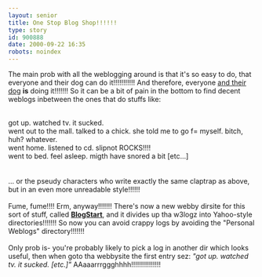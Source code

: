 ```yaml
---
layout: senior
title: One Stop Blog Shop!!!!!!
type: story
id: 900888
date: 2000-09-22 16:35
robots: noindex
---
```

The main prob with all the weblogging around is that it's so easy to do, that everyone and their dog can do it!!!!!!!!!!! And therefore, everyone <a href="http://www.newfer.org/">and their dog</a> <b>is</b> doing it!!!!!!! So it can be a bit of pain in the bottom to find decent weblogs inbetween the ones that do stuffs like:<br/> <br/><div class="usenet">got up. watched tv. it sucked. <br/>went out to the mall. talked to a chick. she told me to go f= myself. bitch, huh? whatever. <br/>went home. listened to cd. slipnot ROCKS!!!! <br/>went to bed. feel asleep. migth have snored a bit [etc...]<br/></div> <br/> <br/>... or the pseudy characters who write exactly the same claptrap as above, but in an even more unreadable style!!!!!!<br/> <br/>Fume, fume!!!! Erm, anyway!!!!!!! There's now a new webby dirsite for this sort of stuff, called <a href="http://www.blogstart.com/"><b>BlogStart</b></a>, and it divides up tha w3logz into Yahoo-style directories!!!!!!! So now you can avoid crappy logs by avoiding the "Personal Weblogs" directory!!!!!!! <br/> <br/>Only prob is- you're probably likely to pick a log in another dir which looks useful, then when goto tha webbysite the first entry sez: <i>"got up. watched tv. it sucked. [etc.]"</i> AAaaarrrggghhhh!!!!!!!!!!!!!!!